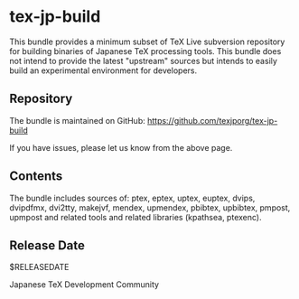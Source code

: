 # tex-jp-build

This bundle provides a minimum subset of TeX Live subversion repository
for building binaries of Japanese TeX processing tools.
This bundle does not intend to provide the latest "upstream" sources
but intends to easily build an experimental environment for developers.

## Repository

The bundle is maintained on GitHub:
https://github.com/texjporg/tex-jp-build

If you have issues, please let us know from the above page.

## Contents

The bundle includes sources of:
ptex, eptex, uptex, euptex,
dvips, dvipdfmx, dvi2tty, makejvf, mendex, upmendex,
pbibtex, upbibtex, pmpost, upmpost and related tools
and related libraries (kpathsea, ptexenc).

## Release Date

$RELEASEDATE

Japanese TeX Development Community
